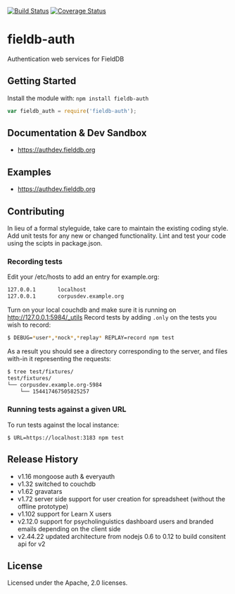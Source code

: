 [![Build Status][travis-image]][travis-url]
[![Coverage Status][coverage-image]][coverage-url]

# fieldb-auth

Authentication web services for FieldDB

## Getting Started
Install the module with: `npm install fieldb-auth`

```javascript
var fieldb_auth = require('fieldb-auth');
```

## Documentation & Dev Sandbox
* https://authdev.fielddb.org

## Examples
* https://authdev.fielddb.org

## Contributing
In lieu of a formal styleguide, take care to maintain the existing coding style. Add unit tests for any new or changed functionality. Lint and test your code using the scipts in package.json.

### Recording tests

Edit your /etc/hosts to add an entry for example.org:

```bash
127.0.0.1       localhost
127.0.0.1       corpusdev.example.org
```

Turn on your local couchdb and make sure it is running on http://127.0.0.1:5984/_utils Record tests by adding `.only` on the tests you wish to record:

```bash
$ DEBUG=*user*,*nock*,*replay* REPLAY=record npm test
```

As a result you should see a directory corresponding to the server, and files with-in it representing the requests:

```bash
$ tree test/fixtures/
test/fixtures/
└── corpusdev.example.org-5984
    └── 154417467505825257
```

### Running tests against a given URL

To run tests against the local instance:

```
$ URL=https://localhost:3183 npm test
```

## Release History
* v1.16  mongoose auth & everyauth
* v1.32  switched to couchdb
* v1.62  gravatars
* v1.72  server side support for user creation for spreadsheet (without the offline prototype)
* v1.102 support for Learn X users
* v2.12.0 support for psycholinguistics dashboard users and branded emails depending on the client side
* v2.44.22 updated architecture from nodejs 0.6 to 0.12 to build consitent api for v2


## License
Licensed under the Apache, 2.0 licenses.


[travis-image]: https://travis-ci.org/FieldDB/AuthenticationWebService.svg?branch=master
[travis-url]: https://travis-ci.org/FieldDB/AuthenticationWebService
[coverage-image]: https://coveralls.io/repos/github/FieldDB/AuthenticationWebService/badge.svg?branch=main
[coverage-url]: https://coveralls.io/github/FieldDB/AuthenticationWebService?branch=main
